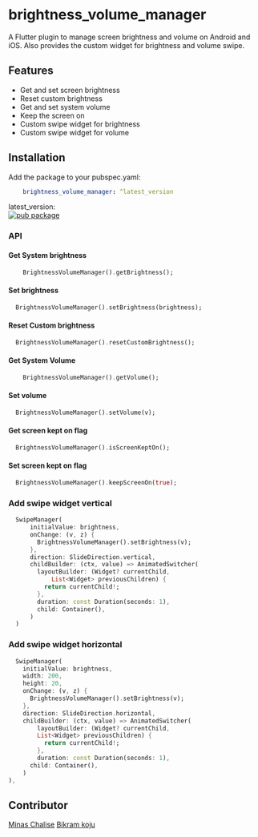 # brightness_volume_manager

A Flutter plugin to manage screen brightness and volume on Android and iOS.
Also provides the custom widget for brightness and volume swipe.

## Features
- Get and set screen brightness 
- Reset custom brightness 
- Get and set system volume 
- Keep the screen on
- Custom swipe widget for brightness
- Custom swipe widget for volume

## Installation
Add the package to your pubspec.yaml:
```yaml
    brightness_volume_manager: ^latest_version
```
latest_version:\
[![pub package](https://img.shields.io/pub/v/brightness_volume_manager.svg)](https://pub.dartlang.org/packages/brightness_volume_manager)

### API
#### Get System brightness
```dart
    BrightnessVolumeManager().getBrightness();
```

#### Set brightness
```dart
  BrightnessVolumeManager().setBrightness(brightness);
```

#### Reset Custom brightness
```dart
  BrightnessVolumeManager().resetCustomBrightness();
```

#### Get System Volume
```dart
    BrightnessVolumeManager().getVolume();
```

#### Set volume
```dart
  BrightnessVolumeManager().setVolume(v);
```

#### Get screen kept on flag
```dart
  BrightnessVolumeManager().isScreenKeptOn();
```

#### Set screen kept on flag
```dart
  BrightnessVolumeManager().keepScreenOn(true);
```

### Add swipe widget vertical
```dart
  SwipeManager(
      initialValue: brightness,
      onChange: (v, z) {
        BrightnessVolumeManager().setBrightness(v);
      },
      direction: SlideDirection.vertical,
      childBuilder: (ctx, value) => AnimatedSwitcher(
        layoutBuilder: (Widget? currentChild,
            List<Widget> previousChildren) {
          return currentChild!;
        },
        duration: const Duration(seconds: 1),
        child: Container(),
      )
  )
```

### Add swipe widget horizontal
```dart
  SwipeManager(
    initialValue: brightness,
    width: 200,
    height: 20,
    onChange: (v, z) {
      BrightnessVolumeManager().setBrightness(v);
    },
    direction: SlideDirection.horizontal,
    childBuilder: (ctx, value) => AnimatedSwitcher(
        layoutBuilder: (Widget? currentChild,
        List<Widget> previousChildren) {
          return currentChild!;
        },
        duration: const Duration(seconds: 1),
      child: Container(),
    )
),
```
## Contributor

[Minas Chalise](https://github.com/chaliseminas)
[Bikram koju](https://github.com/BikramKoju)

